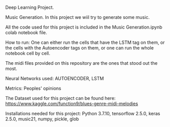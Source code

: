 Deep Learning Project.

Music Generation. In this project we wiil try to generate some music.

All the code used for this project is included in the Music Generation.ipynb colab notebook file.

How to run: One can either run the cells that have the LSTM tag on them, or the cells with the Autoencoder tags on them, or one can run the whole notebook cell by cell.

The midi files provided on this repository are the ones that stood out the most.

Neural Networks used: AUTOENCODER, LSTM

Metrics: Peoples' opinions

The Dataset used for this project can be found here: https://www.kaggle.com/function9/blues-genre-midi-melodies

Installations needed for this project: Python 3.7.10, tensorflow 2.5.0, keras 2.5.0,  music21, numpy, pickle, glob
